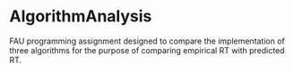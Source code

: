 # AlgorithmAnalysis
FAU programming assignment designed to compare the implementation of three algorithms for the purpose of comparing empirical RT with predicted RT.
